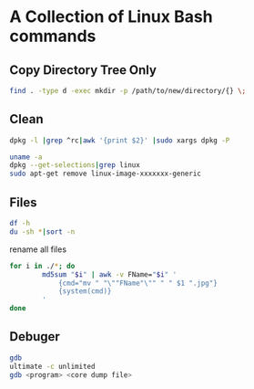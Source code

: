 # A Collection of Linux Bash commands

## Copy Directory Tree Only

```bash
find . -type d -exec mkdir -p /path/to/new/directory/{} \;
```

## Clean

```bash
dpkg -l |grep ^rc|awk '{print $2}' |sudo xargs dpkg -P
```

```bash
uname -a
dpkg --get-selections|grep linux
sudo apt-get remove linux-image-xxxxxxx-generic
```

## Files

```bash
df -h
du -sh *|sort -n
```

rename all files

```bash
for i in ./*; do
        md5sum "$i" | awk -v FName="$i" '
            {cmd="mv " "\""FName"\"" " " $1 ".jpg"}
            {system(cmd)}
        '
done
```

## Debuger

```bash
gdb
ultimate -c unlimited
gdb <program> <core dump file>
```

